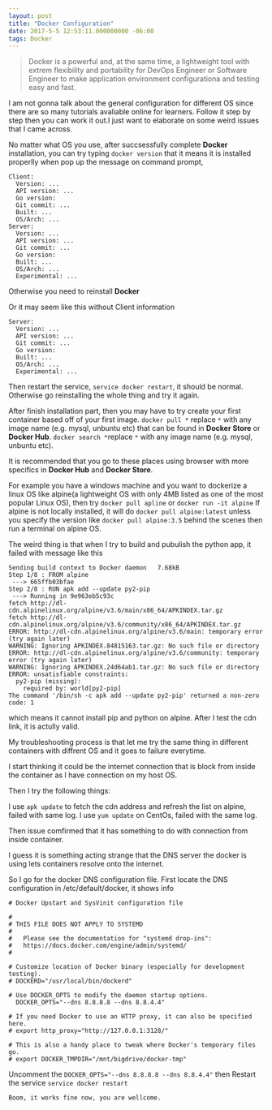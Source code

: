```yaml
---
layout: post
title: "Docker Configuration"
date: 2017-5-5 12:53:11.000000000 -06:00
tags: Docker
---
```

>Docker is a powerful and, at the same time, a lightweight tool with extrem flexibility and portability for DevOps Engineer or Software Engineer to make application environment configurationa and testing easy and fast.

I am not gonna talk about the general configuration for different OS since there are so many tutorials avaliable online for learners. Follow it step by step then you can work it out.I just want to elaborate on some weird issues that I came across.

No matter what OS you use, after succsessfully complete **Docker** installation, you can try typing `docker version` that it means it is installed properlly when pop up the message on command prompt,

```
Client:
  Version: ...
  API version: ...
  Go version:
  Git commit: ...
  Built: ...
  OS/Arch: ...
Server:
  Version: ...
  API version: ...
  Git commit: ...
  Go version:
  Built: ...
  OS/Arch: ...
  Experimental: ...
```

Otherwise you need to reinstall **Docker**

Or it may seem like this without Client information

```
Server:
  Version: ...
  API version: ...
  Git commit: ...
  Go version:
  Built: ...
  OS/Arch: ...
  Experimental: ...
```

Then restart the service, `service docker restart`, it should be normal.
Otherwise go reinstalling the whole thing and try it again.

After finish installation part, then you may have to try create your first container based off of your first image.
`docker pull *` replace `*` with any image name (e.g. mysql, unbuntu etc) that can be found in **Docker Store** or **Docker Hub**.
`docker search *`replace `*` with any image name (e.g. mysql, unbuntu etc).

It is recommended that you go to these places using browser with more specifics in **Docker Hub** and **Docker Store**.

For example you have a windows machine and you want to dockerize a linux OS like alpine(a lightweight OS with only 4MB listed as one of the most popular Linux OS), then try
`docker pull apline`
or
`docker run -it alpine`
If alpine is not locally installed, it will do `docker pull alpine:latest` unless you specify the version like `docker pull alpine:3.5` behind the scenes then run a terminal on alpine OS.


The weird thing is that when I try to build and pubulish the python app, it failed with message like this

```
Sending build context to Docker daemon   7.68kB
Step 1/8 : FROM alpine
 ---> 665ffb03bfae
Step 2/8 : RUN apk add --update py2-pip
 ---> Running in 9e963eb5c93c
fetch http://dl-cdn.alpinelinux.org/alpine/v3.6/main/x86_64/APKINDEX.tar.gz
fetch http://dl-cdn.alpinelinux.org/alpine/v3.6/community/x86_64/APKINDEX.tar.gz
ERROR: http://dl-cdn.alpinelinux.org/alpine/v3.6/main: temporary error (try again later)
WARNING: Ignoring APKINDEX.84815163.tar.gz: No such file or directory
ERROR: http://dl-cdn.alpinelinux.org/alpine/v3.6/community: temporary error (try again later)
WARNING: Ignoring APKINDEX.24d64ab1.tar.gz: No such file or directory
ERROR: unsatisfiable constraints:
  py2-pip (missing):
    required by: world[py2-pip]
The command '/bin/sh -c apk add --update py2-pip' returned a non-zero code: 1
```

which means it cannot install pip and python on alpine.
After I test the cdn link, it is actully valid.

My troubleshooting process is that let me try the same thing in different containers with diffrent OS and it goes to failure everytime.

I start thinking it could be the internet connection that is block from inside the container as I have connection on my host OS.

Then I try the following things:

I use `apk update` to fetch the cdn address and refresh the list on alpine, failed with same log.
I use `yum update` on CentOs, failed with the same log.

Then issue comfirmed that it has something to do with connection from inside container.

I guess it is something acting strange that the DNS server the docker is using lets containers resolve onto the internet.

So I go for the docker DNS configuration file. First locate the DNS configuration in /etc/default/docker, it shows info 

```
# Docker Upstart and SysVinit configuration file

#
# THIS FILE DOES NOT APPLY TO SYSTEMD
#
#   Please see the documentation for "systemd drop-ins":
#   https://docs.docker.com/engine/admin/systemd/
#

# Customize location of Docker binary (especially for development testing).
# DOCKERD="/usr/local/bin/dockerd"

# Use DOCKER_OPTS to modify the daemon startup options.
  DOCKER_OPTS="--dns 8.8.8.8 --dns 8.8.4.4"

# If you need Docker to use an HTTP proxy, it can also be specified here.
# export http_proxy="http://127.0.0.1:3128/"

# This is also a handy place to tweak where Docker's temporary files go.
# export DOCKER_TMPDIR="/mnt/bigdrive/docker-tmp"
```


Uncomment the `DOCKER_OPTS="--dns 8.8.8.8 --dns 8.8.4.4"` then Restart the service `service docker restart`

```
Boom, it works fine now, you are wellcome.
```











